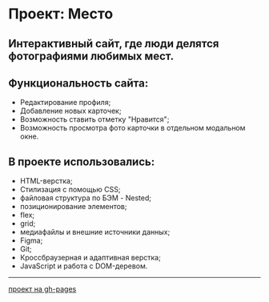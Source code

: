 # Проект: Место
Интерактивный сайт, где люди делятся фотографиями любимых мест.
------

## Функциональность сайта:

* Редактирование профиля;
* Добавление новых карточек;
* Возможность ставить отметку "Нравится";
* Возможность просмотра фото карточки в отдельном модальном окне.

## В проекте использовались:

* HTML-верстка;
* Стилизация с помощью CSS;
* файловая структура по БЭМ - Nested;
* позиционирование элементов;
* flex;
* grid;
* медиафайлы и внешние источники данных;
* Figma;
* Git;
* Кроссбраузерная и адаптивная верстка;
* JavaScript и работа с DOM-деревом.

------
[проект на gh-pages](https://joeshua91.github.io/mesto/index.html)